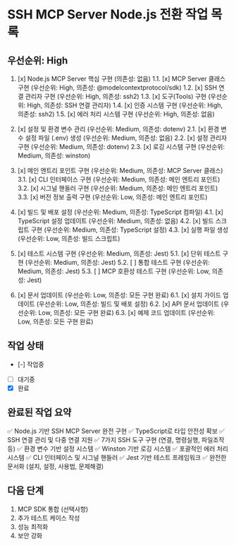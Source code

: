 # SSH MCP Server Node.js 전환 작업 목록

## 우선순위: High
1. [x] Node.js MCP Server 핵심 구현 (의존성: 없음)
   1.1. [x] MCP Server 클래스 구현 (우선순위: High, 의존성: @modelcontextprotocol/sdk)
   1.2. [x] SSH 연결 관리자 구현 (우선순위: High, 의존성: ssh2)
   1.3. [x] 도구(Tools) 구현 (우선순위: High, 의존성: SSH 연결 관리자)
   1.4. [x] 인증 시스템 구현 (우선순위: High, 의존성: ssh2)
   1.5. [x] 에러 처리 시스템 구현 (우선순위: High, 의존성: 없음)

2. [x] 설정 및 환경 변수 관리 (우선순위: Medium, 의존성: dotenv)
   2.1. [x] 환경 변수 설정 파일 (.env) 생성 (우선순위: Medium, 의존성: 없음)
   2.2. [x] 설정 관리자 구현 (우선순위: Medium, 의존성: dotenv)
   2.3. [x] 로깅 시스템 구현 (우선순위: Medium, 의존성: winston)

3. [x] 메인 엔트리 포인트 구현 (우선순위: Medium, 의존성: MCP Server 클래스)
   3.1. [x] CLI 인터페이스 구현 (우선순위: Medium, 의존성: 메인 엔트리 포인트)
   3.2. [x] 시그널 핸들러 구현 (우선순위: Medium, 의존성: 메인 엔트리 포인트)
   3.3. [x] 버전 정보 출력 구현 (우선순위: Low, 의존성: 메인 엔트리 포인트)

4. [x] 빌드 및 배포 설정 (우선순위: Medium, 의존성: TypeScript 컴파일)
   4.1. [x] TypeScript 설정 업데이트 (우선순위: Medium, 의존성: 없음)
   4.2. [x] 빌드 스크립트 구현 (우선순위: Medium, 의존성: TypeScript 설정)
   4.3. [x] 실행 파일 생성 (우선순위: Low, 의존성: 빌드 스크립트)

5. [x] 테스트 시스템 구현 (우선순위: Medium, 의존성: Jest)
   5.1. [x] 단위 테스트 구현 (우선순위: Medium, 의존성: Jest)
   5.2. [ ] 통합 테스트 구현 (우선순위: Medium, 의존성: Jest)
   5.3. [ ] MCP 호환성 테스트 구현 (우선순위: Low, 의존성: Jest)

6. [x] 문서 업데이트 (우선순위: Low, 의존성: 모든 구현 완료)
   6.1. [x] 설치 가이드 업데이트 (우선순위: Low, 의존성: 빌드 및 배포 설정)
   6.2. [x] API 문서 업데이트 (우선순위: Low, 의존성: 모든 구현 완료)
   6.3. [x] 예제 코드 업데이트 (우선순위: Low, 의존성: 모든 구현 완료)

## 작업 상태
- [-] 작업중
- [ ] 대기중
- [x] 완료

## 완료된 작업 요약
✅ Node.js 기반 SSH MCP Server 완전 구현
✅ TypeScript로 타입 안전성 확보
✅ SSH 연결 관리 및 다중 연결 지원
✅ 7가지 SSH 도구 구현 (연결, 명령실행, 파일조작 등)
✅ 환경 변수 기반 설정 시스템
✅ Winston 기반 로깅 시스템
✅ 포괄적인 에러 처리 시스템
✅ CLI 인터페이스 및 시그널 핸들러
✅ Jest 기반 테스트 프레임워크
✅ 완전한 문서화 (설치, 설정, 사용법, 문제해결)

## 다음 단계
1. MCP SDK 통합 (선택사항)
2. 추가 테스트 케이스 작성
3. 성능 최적화
4. 보안 강화 